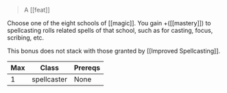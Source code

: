 > A [[feat]]

Choose one of the eight schools of [[magic]].  You gain +([[mastery]]) to spellcasting rolls related spells of that school, such as for casting, focus, scribing, etc.  

This bonus does not stack with those granted by [[Improved Spellcasting]].

| Max | Class       | Prereqs |
| --- | ----------- | ------- |
| 1   | spellcaster | None    |
